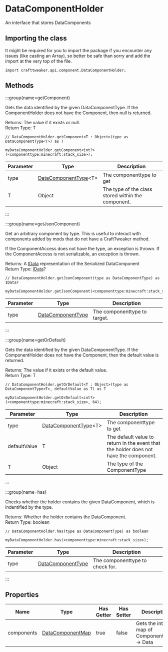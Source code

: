# DataComponentHolder

An interface that stores DataComponents

## Importing the class

It might be required for you to import the package if you encounter any issues (like casting an Array), so better be safe than sorry and add the import at the very top of the file.
```zenscript
import crafttweaker.api.component.DataComponentHolder;
```


## Methods

:::group{name=getComponent}

Gets the data identified by the given DataComponentType. If the ComponentHolder does not have the Component, then null is returned.

Returns: The value if it exists or null.  
Return Type: T

```zenscript
// DataComponentHolder.getComponent<T : Object>(type as DataComponentType<T>) as T

myDataComponentHolder.getComponent<int?>(<componenttype:minecraft:stack_size>);
```

| Parameter |                                  Type                                  |                    Description                     |
|-----------|------------------------------------------------------------------------|----------------------------------------------------|
| type      | [DataComponentType](/vanilla/api/component/DataComponentType)&lt;T&gt; | The componenttype to get                           |
| T         | Object                                                                 | The type of the class stored within the component. |


:::

:::group{name=getJsonComponent}

Get an arbitrary component by type.
 This is useful to interact with components added by mods that do not have a CraftTweaker method.

 If the ComponentAccess does not have the type, an exception is thrown.
 If the ComponentAccess is not serializable, an exception is thrown.

Returns: A [IData](/vanilla/api/data/IData) representation of the Serialized DataComponent  
Return Type: [IData](/vanilla/api/data/IData)?

```zenscript
// DataComponentHolder.getJsonComponent(type as DataComponentType) as IData?

myDataComponentHolder.getJsonComponent(<componenttype:minecraft:stack_size>);
```

| Parameter |                             Type                              |         Description          |
|-----------|---------------------------------------------------------------|------------------------------|
| type      | [DataComponentType](/vanilla/api/component/DataComponentType) | The componenttype to target. |


:::

:::group{name=getOrDefault}

Gets the data identified by the given DataComponentType. If the ComponentHolder does not have the Component, then the default value is returned.

Returns: The value if it exists or the default value.  
Return Type: T

```zenscript
// DataComponentHolder.getOrDefault<T : Object>(type as DataComponentType<T>, defaultValue as T) as T

myDataComponentHolder.getOrDefault<int?>(<componenttype:minecraft:stack_size>, 64);
```

|  Parameter   |                                  Type                                  |                                      Description                                      |
|--------------|------------------------------------------------------------------------|---------------------------------------------------------------------------------------|
| type         | [DataComponentType](/vanilla/api/component/DataComponentType)&lt;T&gt; | The componenttype to get                                                              |
| defaultValue | T                                                                      | The default value to return in the event that the holder does not have the component. |
| T            | Object                                                                 | The type of the ComponentType                                                         |


:::

:::group{name=has}

Checks whether the holder contains the given DataComponent, which is indentified by the type.

Returns: Whether the holder contains the DataComponent.  
Return Type: boolean

```zenscript
// DataComponentHolder.has(type as DataComponentType) as boolean

myDataComponentHolder.has(<componenttype:minecraft:stack_size>);
```

| Parameter |                             Type                              |           Description           |
|-----------|---------------------------------------------------------------|---------------------------------|
| type      | [DataComponentType](/vanilla/api/component/DataComponentType) | The componenttype to check for. |


:::


## Properties

|    Name    |                            Type                             | Has Getter | Has Setter |                  Description                   |
|------------|-------------------------------------------------------------|------------|------------|------------------------------------------------|
| components | [DataComponentMap](/vanilla/api/component/DataComponentMap) | true       | false      | Gets the internal map of ComponentType -> Data |

